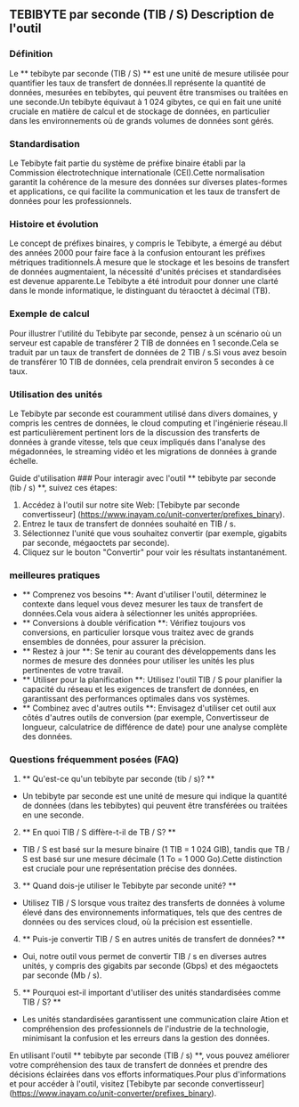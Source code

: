 ## TEBIBYTE par seconde (TIB / S) Description de l'outil

### Définition
Le ** tebibyte par seconde (TIB / S) ** est une unité de mesure utilisée pour quantifier les taux de transfert de données.Il représente la quantité de données, mesurées en tebibytes, qui peuvent être transmises ou traitées en une seconde.Un tebibyte équivaut à 1 024 gibytes, ce qui en fait une unité cruciale en matière de calcul et de stockage de données, en particulier dans les environnements où de grands volumes de données sont gérés.

### Standardisation
Le Tebibyte fait partie du système de préfixe binaire établi par la Commission électrotechnique internationale (CEI).Cette normalisation garantit la cohérence de la mesure des données sur diverses plates-formes et applications, ce qui facilite la communication et les taux de transfert de données pour les professionnels.

### Histoire et évolution
Le concept de préfixes binaires, y compris le Tebibyte, a émergé au début des années 2000 pour faire face à la confusion entourant les préfixes métriques traditionnels.À mesure que le stockage et les besoins de transfert de données augmentaient, la nécessité d'unités précises et standardisées est devenue apparente.Le Tebibyte a été introduit pour donner une clarté dans le monde informatique, le distinguant du téraoctet à décimal (TB).

### Exemple de calcul
Pour illustrer l'utilité du Tebibyte par seconde, pensez à un scénario où un serveur est capable de transférer 2 TIB de données en 1 seconde.Cela se traduit par un taux de transfert de données de 2 TIB / s.Si vous avez besoin de transférer 10 TIB de données, cela prendrait environ 5 secondes à ce taux.

### Utilisation des unités
Le Tebibyte par seconde est couramment utilisé dans divers domaines, y compris les centres de données, le cloud computing et l'ingénierie réseau.Il est particulièrement pertinent lors de la discussion des transferts de données à grande vitesse, tels que ceux impliqués dans l'analyse des mégadonnées, le streaming vidéo et les migrations de données à grande échelle.

Guide d'utilisation ###
Pour interagir avec l'outil ** tebibyte par seconde (tib / s) **, suivez ces étapes:
1. Accédez à l'outil sur notre site Web: [Tebibyte par seconde convertisseur] (https://www.inayam.co/unit-converter/prefixes_binary).
2. Entrez le taux de transfert de données souhaité en TIB / s.
3. Sélectionnez l'unité que vous souhaitez convertir (par exemple, gigabits par seconde, mégaoctets par seconde).
4. Cliquez sur le bouton "Convertir" pour voir les résultats instantanément.

### meilleures pratiques
- ** Comprenez vos besoins **: Avant d'utiliser l'outil, déterminez le contexte dans lequel vous devez mesurer les taux de transfert de données.Cela vous aidera à sélectionner les unités appropriées.
- ** Conversions à double vérification **: Vérifiez toujours vos conversions, en particulier lorsque vous traitez avec de grands ensembles de données, pour assurer la précision.
- ** Restez à jour **: Se tenir au courant des développements dans les normes de mesure des données pour utiliser les unités les plus pertinentes de votre travail.
- ** Utiliser pour la planification **: Utilisez l'outil TIB / S pour planifier la capacité du réseau et les exigences de transfert de données, en garantissant des performances optimales dans vos systèmes.
- ** Combinez avec d'autres outils **: Envisagez d'utiliser cet outil aux côtés d'autres outils de conversion (par exemple, Convertisseur de longueur, calculatrice de différence de date) pour une analyse complète des données.

### Questions fréquemment posées (FAQ)

1. ** Qu'est-ce qu'un tebibyte par seconde (tib / s)? **
- Un tebibyte par seconde est une unité de mesure qui indique la quantité de données (dans les tebibytes) qui peuvent être transférées ou traitées en une seconde.

2. ** En quoi TIB / S diffère-t-il de TB / S? **
- TIB / S est basé sur la mesure binaire (1 TIB = 1 024 GIB), tandis que TB / S est basé sur une mesure décimale (1 To = 1 000 Go).Cette distinction est cruciale pour une représentation précise des données.

3. ** Quand dois-je utiliser le Tebibyte par seconde unité? **
- Utilisez TIB / S lorsque vous traitez des transferts de données à volume élevé dans des environnements informatiques, tels que des centres de données ou des services cloud, où la précision est essentielle.

4. ** Puis-je convertir TIB / S en autres unités de transfert de données? **
- Oui, notre outil vous permet de convertir TIB / s en diverses autres unités, y compris des gigabits par seconde (Gbps) et des mégaoctets par seconde (Mb / s).

5. ** Pourquoi est-il important d'utiliser des unités standardisées comme TIB / S? **
- Les unités standardisées garantissent une communication claire Ation et compréhension des professionnels de l'industrie de la technologie, minimisant la confusion et les erreurs dans la gestion des données.

En utilisant l'outil ** tebibyte par seconde (TIB / s) **, vous pouvez améliorer votre compréhension des taux de transfert de données et prendre des décisions éclairées dans vos efforts informatiques.Pour plus d'informations et pour accéder à l'outil, visitez [Tebibyte par seconde convertisseur] (https://www.inayam.co/unit-converter/prefixes_binary).
